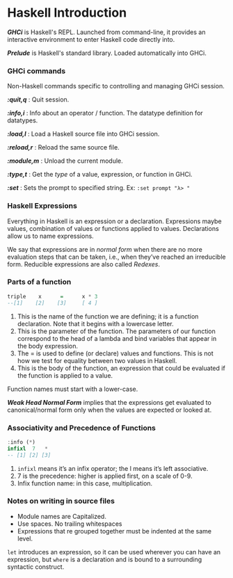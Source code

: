 # Haskell Introduction

***GHCi*** is Haskell's REPL. Launched from command-line, it provides an interactive environment to enter Haskell code directly into.

***Prelude*** is Haskell's standard library. Loaded automatically into GHCi.



### GHCi commands

Non-Haskell commands specific to controlling and managing GHCi session.

***:quit,q*** : Quit session.

***:info,i*** : Info about an operator / function. The datatype definition for datatypes.

***:load,l*** : Load a Haskell source file into GHCi session.

***:reload,r*** : Reload the same source file.

***:module,m*** : Unload the current module.

***:type,t*** : Get the *type* of a value, expression, or function in GHCi.

***:set*** : Sets the prompt to specified string. Ex: `:set prompt "λ> "`



### Haskell Expressions

Everything in Haskell is an expression or a declaration. Expressions maybe values, combination of values or functions applied to values. Declarations allow us to name expressions.

We say that expressions are in *normal form* when there are no more evaluation steps that can be taken, i.e., when they’ve reached an irreducible form. Reducible expressions are also called *Redexes*.



### Parts of a function

```haskell
triple    x      =      x * 3 
--[1]    [2]    [3]     [ 4 ]
```



1. This is the name of the function we are defining; it is a function declaration. Note that it begins with a lowercase letter. 
2. This is the parameter of the function. The parameters of our function correspond to the head of a lambda and bind variables that appear in the body expression. 
3. The = is used to define (or declare) values and functions. This is not how we test for equality between two values in Haskell.
4. This is the body of the function, an expression that could be evaluated if the function is applied to a value.

Function names must start with a lower-case.

***Weak Head Normal Form*** implies that the expressions get evaluated to canonical/normal form only when the values are expected or looked at.



### Associativity and Precedence of Functions

```haskell
:info (*)
infixl  7   *
-- [1] [2] [3]
```

1. `infixl` means it’s an infix operator; the l means it’s left associative.
2. 7 is the precedence: higher is applied first, on a scale of 0-9.
3. Infix function name: in this case, multiplication.



### Notes on writing in source files

- Module names are Capitalized.
- Use spaces. No trailing whitespaces
- Expressions that re grouped together must be indented at the same level.  



`let` introduces an expression, so it can be used wherever you can have an expression, but `where` is a declaration and is bound to a surrounding syntactic construct.